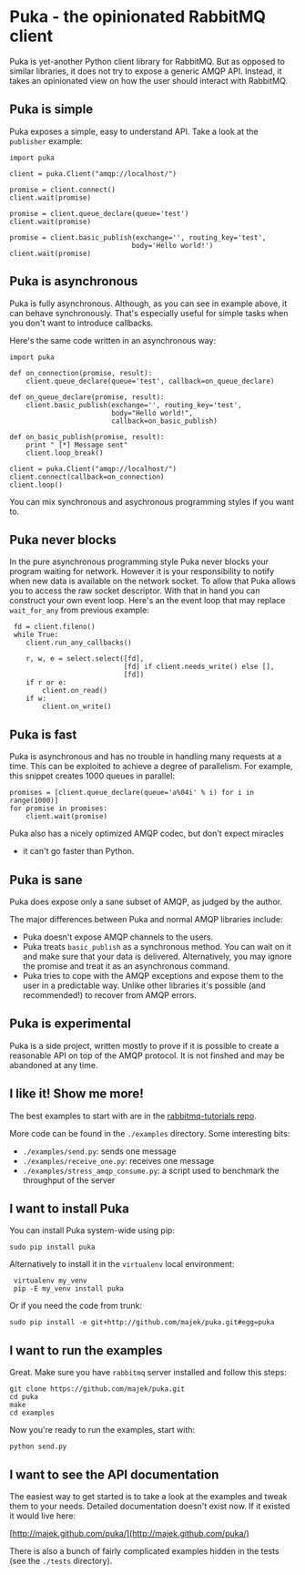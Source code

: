 Puka - the opinionated RabbitMQ client
======================================

Puka is yet-another Python client library for RabbitMQ. But as opposed
to similar libraries, it does not try to expose a generic AMQP
API. Instead, it takes an opinionated view on how the user should
interact with RabbitMQ.


Puka is simple
--------------

Puka exposes a simple, easy to understand API. Take a look at the
`publisher` example:

    import puka

    client = puka.Client("amqp://localhost/")

    promise = client.connect()
    client.wait(promise)

    promise = client.queue_declare(queue='test')
    client.wait(promise)

    promise = client.basic_publish(exchange='', routing_key='test',
                                  body='Hello world!')
    client.wait(promise)


Puka is asynchronous
--------------------

Puka is fully asynchronous. Although, as you can see in example
above, it can behave synchronously. That's especially useful for
simple tasks when you don't want to introduce callbacks.

Here's the same code written in an asynchronous way:

    import puka

    def on_connection(promise, result):
        client.queue_declare(queue='test', callback=on_queue_declare)

    def on_queue_declare(promise, result):
        client.basic_publish(exchange='', routing_key='test',
                             body="Hello world!",
                             callback=on_basic_publish)

    def on_basic_publish(promise, result):
        print " [*] Message sent"
        client.loop_break()

    client = puka.Client("amqp://localhost/")
    client.connect(callback=on_connection)
    client.loop()

You can mix synchronous and asychronous programming styles if you want
to.


Puka never blocks
-----------------

In the pure asynchronous programming style Puka never blocks your
program waiting for network. However it is your responsibility to
notify when new data is available on the network socket. To allow that
Puka allows you to access the raw socket descriptor. With that in hand
you can construct your own event loop. Here's an the event loop that
may replace `wait_for_any` from previous example:

     fd = client.fileno()
     while True:
        client.run_any_callbacks()

        r, w, e = select.select([fd],
                                [fd] if client.needs_write() else [],
                                [fd])
        if r or e:
            client.on_read()
        if w:
            client.on_write()


Puka is fast
------------

Puka is asynchronous and has no trouble in handling many requests at a
time. This can be exploited to achieve a degree of parallelism. For
example, this snippet creates 1000 queues in parallel:

    promises = [client.queue_declare(queue='a%04i' % i) for i in range(1000)]
    for promise in promises:
        client.wait(promise)

Puka also has a nicely optimized AMQP codec, but don't expect miracles
- it can't go faster than Python.

Puka is sane
------------

Puka does expose only a sane subset of AMQP, as judged by the author.

The major differences between Puka and normal AMQP libraries include:

  - Puka doesn't expose AMQP channels to the users.
  - Puka treats `basic_publish` as a synchronous method. You can wait
    on it and make sure that your data is delivered. Alternatively,
    you may ignore the promise and treat it as an asynchronous command.
  - Puka tries to cope with the AMQP exceptions and expose them
    to the user in a predictable way. Unlike other libraries it's
    possible (and recommended!) to recover from AMQP errors.


Puka is experimental
--------------------

Puka is a side project, written mostly to prove if it is possible to
create a reasonable API on top of the AMQP protocol. It is not finshed
and may be abandoned at any time.


I like it! Show me more!
------------------------

The best examples to start with are in the
[rabbitmq-tutorials repo](https://github.com/rabbitmq/rabbitmq-tutorials/tree/master/python-puka).

More code can be found in the `./examples` directory. Some
interesting bits:

  - `./examples/send.py`: sends one message
  - `./examples/receive_one.py`: receives one message
  - `./examples/stress_amqp_consume.py`: a script used to
    benchmark the throughput of the server


I want to install Puka
----------------------

You can install Puka system-wide using pip:

    sudo pip install puka

Alternatively to install it in the `virtualenv` local environment:

     virtualenv my_venv
     pip -E my_venv install puka

Or if you need the code from trunk:

    sudo pip install -e git+http://github.com/majek/puka.git#egg=puka


I want to run the examples
--------------------------

Great. Make sure you have `rabbitmq` server installed and follow this
steps:

    git clone https://github.com/majek/puka.git
    cd puka
    make
    cd examples

Now you're ready to run the examples, start with:

    python send.py


I want to see the API documentation
-----------------------------------

The easiest way to get started is to take a look at the examples and
tweak them to your needs.  Detailed documentation doesn't exist
now. If it existed it would live here:

[http://majek.github.com/puka/](http://majek.github.com/puka/)

There is also a bunch of fairly complicated examples hidden in the
tests (see the `./tests` directory).
